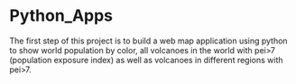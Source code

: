 # Python_Apps
The first step of this project is to build a web map application using python to show world population by color, all volcanoes in the world with pei>7 (population exposure index) as well as volcanoes in different regions with pei>7. 

